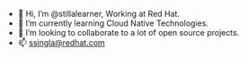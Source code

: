 - 👋 Hi, I’m @stillalearner, Working at Red Hat.
- 🌱 I’m currently learning Cloud Native Technologies.
- 💞️ I’m looking to collaborate to a lot of open source projects.
- 📫 ssingla@redhat.com

<!---
stillalearner/stillalearner is a ✨ special ✨ repository because its `README.md` (this file) appears on your GitHub profile.
You can click the Preview link to take a look at your changes.
--->
